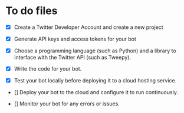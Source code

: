 # To do files

- [x] Create a Twitter Developer Account and create a new project

- [x] Generate API keys and access tokens for your bot

- [x] Choose a programming language (such as Python) and a library to interface with the Twitter API (such as Tweepy).

- [x] Write the code for your bot.

- [x] Test your bot locally before deploying it to a cloud hosting service.

- [] Deploy your bot to the cloud and configure it to run continuously.

- [] Monitor your bot for any errors or issues.
